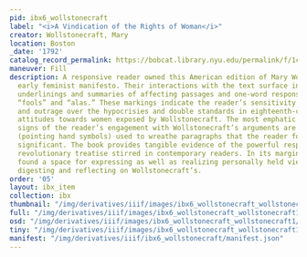 ```yaml
---
pid: ibx6_wollstonecraft
label: "<i>A Vindication of the Rights of Woman</i>"
creator: Wollstonecraft, Mary
location: Boston
_date: '1792'
catalog_record_permalink: https://bobcat.library.nyu.edu/permalink/f/1c17uag/nyu_aleph001366096
maneuver: Fill
description: A responsive reader owned this American edition of Mary Wollstonecraft’s
  early feminist manifesto. Their interactions with the text surface in thoughtful
  underlinings and summaries of affecting passages and one-word responses such as
  “fools” and “alas.” These markings indicate the reader’s sensitivity to injustice
  and outrage over the hypocrisies and double standards in eighteenth-century social
  attitudes towards women exposed by Wollstonecraft. The most emphatic and “hands-on”
  signs of the reader’s engagement with Wollstonecraft’s arguments are the manicules
  (pointing hand symbols) used to wreathe paragraphs that the reader found particularly
  significant. The book provides tangible evidence of the powerful responses Wollstonecraft’s
  revolutionary treatise stirred in contemporary readers. In its margins, the reader
  found a space for expressing as well as realizing personally held views through
  digesting and reflecting on Wollstonecraft’s.
order: '05'
layout: ibx_item
collection: ibx
thumbnail: "/img/derivatives/iiif/images/ibx6_wollstonecraft_wollstonecraft1/full/250,/0/default.jpg"
full: "/img/derivatives/iiif/images/ibx6_wollstonecraft_wollstonecraft1/full/1140,/0/default.jpg"
osd: "/img/derivatives/iiif/images/ibx6_wollstonecraft_wollstonecraft1/full/501,/0/default.jpg"
tiny: "/img/derivatives/iiif/images/ibx6_wollstonecraft_wollstonecraft1/full/90,/0/default.jpg"
manifest: "/img/derivatives/iiif/ibx6_wollstonecraft/manifest.json"
---
```

